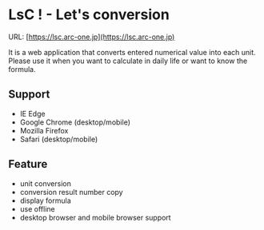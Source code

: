 # LsC ! - Let's conversion

URL: [https://lsc.arc-one.jp](https://lsc.arc-one.jp)

It is a web application that converts entered numerical value into each unit.
Please use it when you want to calculate in daily life or want to know the formula.

## Support

- IE Edge
- Google Chrome (desktop/mobile)
- Mozilla Firefox
- Safari (desktop/mobile)

## Feature

- unit conversion
- conversion result number copy
- display formula
- use offline
- desktop browser and mobile browser support
